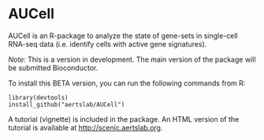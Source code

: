 # AUCell
AUCell is an R-package to analyze the state of gene-sets in single-cell RNA-seq data (i.e. identify cells with active gene signatures).







*Note:* This is a version in development. The main version of the package will be submitted Bioconductor. 

To install this BETA version, you can run the following commands from R:
```
library(devtools)
install_github("aertslab/AUCell")
```

A tutorial (vignette) is included in the package.
An HTML version of the tutorial is available at http://scenic.aertslab.org.

